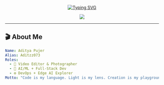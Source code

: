 <!-- 🌟 Creative Developer & Editor README -->

<!-- 🧠 Typing Intro -->
<p align="center">
  <a href="https://git.io/typing-svg">
    <img src="https://readme-typing-svg.demolab.com?font=Fira+Code&weight=500&size=22&duration=3000&pause=1000&color=FF61B0&vCenter=true&width=850&height=45&lines=Hey+there%2C+I'm+Aditya+(aka+Aditzz073)%F0%9F%8C%9F;Creative+Developer+%7C+Video+Editor+%7C+AI+Explorer;Crafting+visual+stories+with+code+and+camera;Let%27s+build+something+beautiful+together!" alt="Typing SVG" />
  </a>
</p>

<p align="center">
  <img src="https://komarev.com/ghpvc/?username=aditzz073&style=for-the-badge&color=FF61B0&label=PROFILE+VIEWS" />
</p>

---

## 🎬 About Me

```yaml
Name: Aditya Pujer
Alias: Aditzz073
Roles:
  - 🎥 Video Editor & Photographer
  - 🧠 AI/ML + Full-Stack Dev
  - ⚙️ DevOps + Edge AI Explorer
Motto: "Code is my language. Light is my lens. Creation is my playground."
